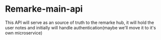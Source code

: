 # Remarke-main-api

This API will serve as an source of truth to the remarke hub, it will
hold the user notes and initially will handle authentication(maybe we'll
move it to it's own microservice)
